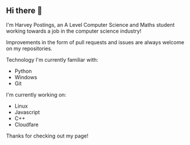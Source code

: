 ## Hi there 👋

I'm Harvey Postings, an A Level Computer Science and Maths student working towards a job in the computer science industry!

Improvements in the form of pull requests and issues are always welcome on my repositories.

Technology I'm currently familiar with:

- Python
- Windows
- Git

I'm currently working on:

- Linux
- Javascript
- C++
- Cloudfare

Thanks for checking out my page!

<!--
**HarveyPostings/HarveyPostings** is a ✨ _special_ ✨ repository because its `README.md` (this file) appears on your GitHub profile.

Here are some ideas to get you started:

- 🔭 I’m currently working on ...
- 🌱 I’m currently learning ...
- 👯 I’m looking to collaborate on ...
- 🤔 I’m looking for help with ...
- 💬 Ask me about ...
- 📫 How to reach me: ...
- 😄 Pronouns: ...
- ⚡ Fun fact: ...
-->
